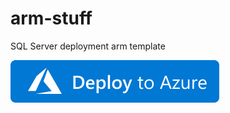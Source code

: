 # arm-stuff
SQL Server deployment arm template

[![Deploy To Azure](https://raw.githubusercontent.com/Azure/azure-quickstart-templates/master/1-CONTRIBUTION-GUIDE/images/deploytoazure.svg?sanitize=true)](https://portal.azure.com/#create/Microsoft.Template/uri/https%3A%2F%2Fraw.githubusercontent.com%2Fcarrba%2Farm-stuff%2Fmaster%2Fsql%2Fazuredeploy.json)
